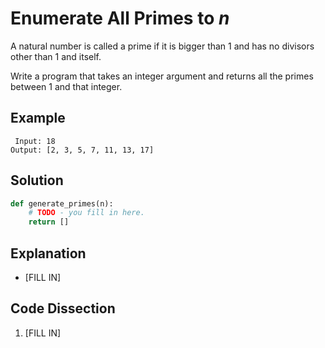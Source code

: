 # Enumerate All Primes to _n_
A natural number is called a prime if it is bigger than 1 and has no divisors other than 1 and itself.  
  
Write a program that takes an integer argument and returns all the primes between 1 and that integer.  
  
## Example
```
 Input: 18
Output: [2, 3, 5, 7, 11, 13, 17]
```
  
## Solution
```python
def generate_primes(n):
    # TODO - you fill in here.
    return []
```
  
## Explanation
* [FILL IN]
  
## Code Dissection
1. [FILL IN]